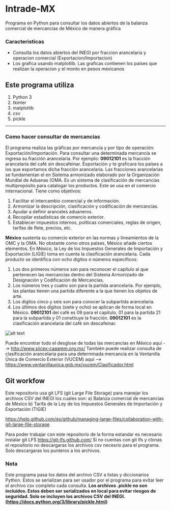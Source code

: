 # Intrade-MX
Programa en Python para consultar los datos abiertos de la balanza comercial de mercancías de México de manera gráfica


### Caracteristicas

- Consulta los datos abiertos del INEGI por fraccion arancelaria y operacion comercial (Exportacion/Importacion)
- Los grafica usando matplotlib. Las graficas contienen los paises que realizan la operacion y el monto en pesos mexicanos


## Este programa utiliza
1. Python 3
2. tkinter
3. matplotlib
4. csv
5. pickle

------------
### Como hacer consultar de mercancías
El programa realiza las gráficas por mercancía y por tipo de operación: Exportación/Importación.
Para consultar una determinada mercancía se ingresa su fracción arancelaria. Por ejemplo: **09012101**  es la fracción arancelaria del café sin descafeinar. Exportación y te graficara los países a los que exportamos dicha fracción arancelaria.
Las fracciones arancelarias se fundamentan el en Sistema armonizado elaborado por la Organización Mundial de Aduanas (OMA. Es un sistema de clasificación de mercancías multipropósito para catalogar los productos. Este se usa en el comercio internacional. Tiene como objetivos:
1. Facilitar el intercambio comercial y de información.
2. Armonizar la descripción, clasificación y codificación de mercancías.
3. Ayudar a definir aranceles aduaneros.
4. Recopilar estadísticas de comercio exterior.
5. Establecer impuestos internos, políticas comerciales, reglas de origen, tarifas de flete, precios, etc.

**México** sustenta su comercio exterior en las normas y lineamientos de la OMC y la OMA. No obstante como otros países, México añade ciertos elementos.  En México, la Ley de los Impuestos Generales de Importación y Exportación (LIGIE) toma en cuenta la clasificación arancelaria. Cada producto se identifica con ocho dígitos o números específicos:
1. Los dos primeros números son para reconocer el capítulo al que pertenecen las mercancías dentro del Sistema Armonizado de Designación y Codificación de Mercancías.
2. Los números tres y cuatro son para la partida arancelaria. Por ejemplo, las  plantas tienen una partida diferente a la que tienen los objetos de arte.
3. Los dígitos cinco y seis son para conocer la subpartida arancelaria.
4. Los últimos dos dígitos (siete y ocho) se aplican de forma local en México.
**09012101** del café es 09 para el capitulo, 01 para la partida 21 para la subpartida y 01 constituye la fracción. **09012101** es la clasificación arancelaria del café sin descafeinar.

![alt text](https://iili.io/JLbjXn.png)


Puede encontrar todo el desglose de todas las mercancías en México aquí 
--> http://www.siicex-caaarem.org.mx/
También puede realizar consulta de clasificación arancelaria para una determinada mercancía en la Ventanilla Única de Comercio Exterior (VUCEM) aquí 
--> https://www.ventanillaunica.gob.mx/vucem/Clasificador.html


## Git workfow
Este repositorio usa git LFS (git Large File Storage) para manejar los archivos CSV del INEGI los cuales son: 
	a) Balanza comercial de mercancias de México
	b) Tarifa de la Ley de los Impuestos Generales de Importación y Exportación (TIGIE)

https://help.github.com/es/github/managing-large-files/collaboration-with-git-large-file-storage

Para poder trabajar con este repositorio de la forma estandar es necesario instalar git LFS
https://git-lfs.github.com/
Si no cuentas con git lfs y clonas el repositorio no descargaras los archivos csv necesrio para el programa. Solo descargaras los punteros a los archivos.

### Nota
Este programa pasa los datos del archivo CSV a listas y diccionarios Python. Estos se serializan para ser usador por el programa para evitar leer el archivo csv completo cada consulta.
**Los archivos .pickle no son incluidos. Estos deben ser serializados en local para evitar riesgos de seguridad. Solo se incluyen los archivos CSV del INEGI. (https://docs.python.org/3/library/pickle.html)**
